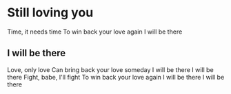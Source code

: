 # Still loving you

Time, it needs time
To win back your love again
I will be there
## I will be there
Love, only love
Can bring back your love someday
I will be there
I will be there
Fight, babe, I'll fight
To win back your love again
I will be there
I will be there
